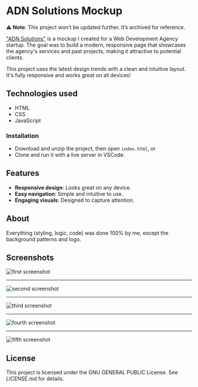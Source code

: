 # ADN Solutions Mockup
⚠️ **Note**: This project won’t be updated further. It’s archived for reference.

["ADN Solutions"](https://tsu.is-a.dev/adn-solutions-mockup/) is a mockup I created for a Web Development Agency startup. The goal was to build a modern, responsive page that showcases the agency's services and past projects, making it attractive to potential clients.

This project uses the latest design trends with a clean and intuitive layout. It's fully responsive and works great on all devices!

## Technologies used
- HTML
- CSS
- JavaScript

### Installation

- Download and unzip the project, then open `index.html`, or
- Clone and run it with a live server in VSCode.

## Features
- **Responsive design**: Looks great on any device.
- **Easy navigation**: Simple and intuitive to use.
- **Engaging visuals**: Designed to capture attention.

## About
Everything (styling, logic, code) was done 100% by me, except the background patterns and logo.

## Screenshots
![first screenshot](assets/screenshots/screenshot_1.jpg)

---

![second screenshot](assets/screenshots/screenshot_2.jpg)

---

![third screenshot](assets/screenshots/screenshot_3.jpg)

---

![fourth screenshot](assets/screenshots/screenshot_4.jpg)

---

![fifth screenshot](assets/screenshots/screenshot_5.jpg)

## License

This project is licensed under the GNU GENERAL PUBLIC License. See LICENSE.md for details.
